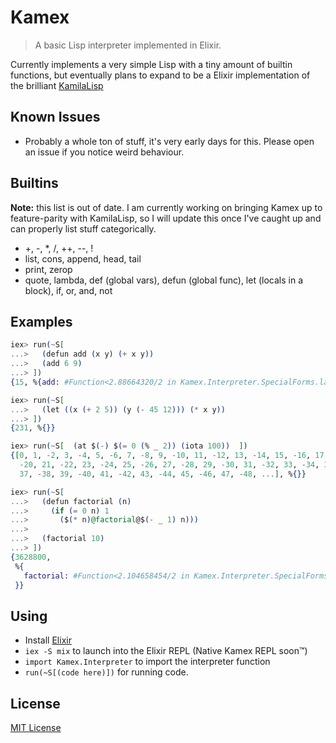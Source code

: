 # Kamex

> A basic Lisp interpreter implemented in Elixir.

Currently implements a very simple Lisp with a tiny amount of builtin functions,
but eventually plans to expand to be a Elixir implementation of the brilliant
[KamilaLisp](https://github.com/kspalaiologos/kamilalisp)

## Known Issues

- Probably a whole ton of stuff, it's very early days for this. Please open an
  issue if you notice weird behaviour.

## Builtins

**Note:** this list is out of date. I am currently working on bringing Kamex up
to feature-parity with KamilaLisp, so I will update this once I've caught up and
can properly list stuff categorically.

- +, -, \*, /, ++, --, !
- list, cons, append, head, tail
- print, zerop
- quote, lambda, def (global vars), defun (global func), let (locals in a
  block), if, or, and, not

## Examples

```elixir
iex> run(~S[
...>   (defun add (x y) (+ x y))
...>   (add 6 9)
...> ])
{15, %{add: #Function<2.88664320/2 in Kamex.Interpreter.SpecialForms.lambda/3>}}
```

```elixir
iex> run(~S[
...>   (let ((x (+ 2 5)) (y (- 45 12))) (* x y))
...> ])
{231, %{}}
```

```elixir
iex> run(~S[  (at $(-) $(= 0 (% _ 2)) (iota 100))  ])
{[0, 1, -2, 3, -4, 5, -6, 7, -8, 9, -10, 11, -12, 13, -14, 15, -16, 17, -18, 19,
  -20, 21, -22, 23, -24, 25, -26, 27, -28, 29, -30, 31, -32, 33, -34, 35, -36,
  37, -38, 39, -40, 41, -42, 43, -44, 45, -46, 47, -48, ...], %{}}
```

```elixir
iex> run(~S[
...>   (defun factorial (n)
...>     (if (= 0 n) 1
...>       ($(* n)@factorial@$(- _ 1) n)))
...>
...>   (factorial 10)
...> ])
{3628800,
 %{
   factorial: #Function<2.104658454/2 in Kamex.Interpreter.SpecialForms.lambda/3>
 }}
```

## Using

- Install [Elixir](https://elixir-lang.org/)
- `iex -S mix` to launch into the Elixir REPL (Native Kamex REPL soon™️)
- `import Kamex.Interpreter` to import the interpreter function
- `run(~S[(code here)])` for running code.

## License

[MIT License](./LICENSE)
